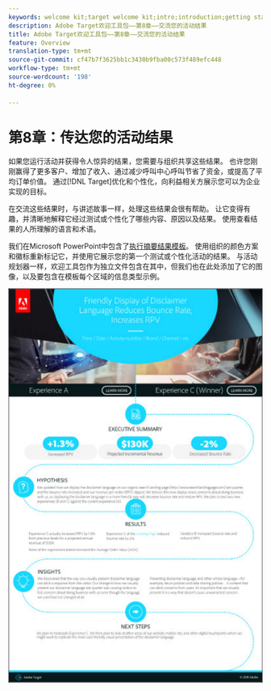 ```yaml
---
keywords: welcome kit;target welcome kit;intro;introduction;getting started
description: Adobe Target欢迎工具包——第8章——交流您的活动结果
title: Adobe Target欢迎工具包——第8章——交流您的活动结果
feature: Overview
translation-type: tm+mt
source-git-commit: cf47b7f3625bb1c3430b9fba00c573f489efc448
workflow-type: tm+mt
source-wordcount: '198'
ht-degree: 0%

---
```



# 第8章：传达您的活动结果

如果您运行活动并获得令人惊异的结果，您需要与组织共享这些结果。 也许您刚刚赢得了更多客户、增加了收入、通过减少呼叫中心呼叫节省了资金，或提高了平均订单价值。 通过[!DNL Target]优化和个性化，向利益相关方展示您可以为企业实现的目标。

在交流这些结果时，与讲述故事一样，处理这些结果会很有帮助。 让它变得有趣，并清晰地解释它经过测试或个性化了哪些内容、原因以及结果。 使用查看结果的人所理解的语言和术语。

我们在Microsoft PowerPoint中包含了[执行摘要结果模板](/help/assets/executive-summary.zip)。 使用组织的颜色方案和徽标重新标记它，并使用它展示您的第一个测试或个性化活动的结果。 与活动规划器一样，欢迎工具包作为独立文件包含在其中，但我们也在此处添加了它的图像，以及要包含在模板每个区域的信息类型示例。

![执行摘要报告](/help/c-intro/assets/executive-summary-report.png)